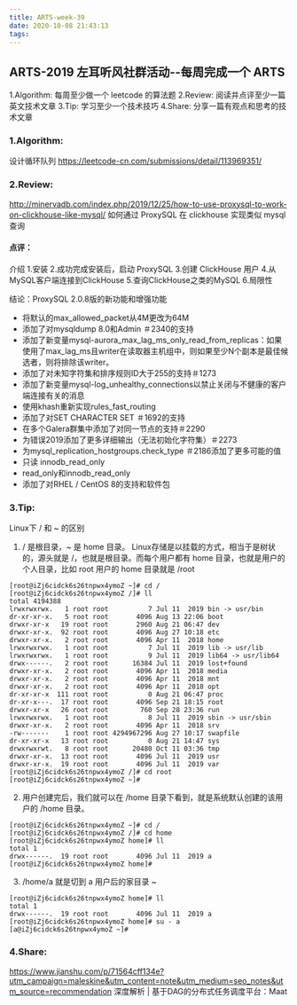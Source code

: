 ```yaml
---
title: ARTS-week-39
date: 2020-10-08 21:43:13
tags:
---
```



## ARTS-2019 左耳听风社群活动--每周完成一个 ARTS
1.Algorithm: 每周至少做一个 leetcode 的算法题
2.Review: 阅读并点评至少一篇英文技术文章
3.Tip: 学习至少一个技术技巧
4.Share: 分享一篇有观点和思考的技术文章

### 1.Algorithm:

设计循环队列 https://leetcode-cn.com/submissions/detail/113969351/

### 2.Review:

http://minervadb.com/index.php/2019/12/25/how-to-use-proxysql-to-work-on-clickhouse-like-mysql/
如何通过 ProxySQL 在 clickhouse 实现类似 mysql 查询

#### 点评：

介绍
1.安装
2.成功完成安装后，启动 ProxySQL 
3.创建 ClickHouse 用户
4.从MySQL客户端连接到ClickHouse 
5.查询ClickHouse之类的MySQL
6.局限性

结论：ProxySQL 2.0.8版的新功能和增强功能
- 将默认的max_allowed_pa​​cket从4M更改为64M
- 添加了对mysqldump 8.0和Admin ＃2340的支持
- 添加了新变量mysql-aurora_max_lag_ms_only_read_from_replicas：如果使用了max_lag_ms且writer在读取器主机组中，则如果至少N个副本是最佳候选者，则将排除该writer。
- 添加了对未知字符集和排序规则ID大于255的支持＃1273
- 添加了新变量mysql-log_unhealthy_connections以禁止关闭与不健康的客户端连接有关的消息
- 使用khash重新实现rules_fast_routing
- 添加了对SET CHARACTER SET  ＃1692的支持
- 在多个Galera群集中添加了对同一节点的支持＃2290
- 为错误2019添加了更多详细输出（无法初始化字符集）＃2273
- 为mysql_replication_hostgroups.check_type ＃2186添加了更多可能的值 
- 只读 innodb_read_only
- read_only和innodb_read_only
- 添加了对RHEL / CentOS 8的支持和软件包

### 3.Tip:

Linux下 / 和 ~ 的区别

1. / 是根目录，~ 是 home 目录。 Linux存储是以挂载的方式，相当于是树状的，源头就是 /，也就是根目录。而每个用户都有 home 目录，也就是用户的个人目录，比如 root 用户的 home 目录就是 /root

```shell
[root@iZj6cidck6s26tnpwx4ymoZ ~]# cd /
[root@iZj6cidck6s26tnpwx4ymoZ /]# ll
total 4194388
lrwxrwxrwx.   1 root root          7 Jul 11  2019 bin -> usr/bin
dr-xr-xr-x.   5 root root       4096 Aug 13 22:06 boot
drwxr-xr-x   19 root root       2960 Aug 21 06:47 dev
drwxr-xr-x.  92 root root       4096 Aug 27 10:18 etc
drwxr-xr-x.   2 root root       4096 Apr 11  2018 home
lrwxrwxrwx.   1 root root          7 Jul 11  2019 lib -> usr/lib
lrwxrwxrwx.   1 root root          9 Jul 11  2019 lib64 -> usr/lib64
drwx------.   2 root root      16384 Jul 11  2019 lost+found
drwxr-xr-x.   2 root root       4096 Apr 11  2018 media
drwxr-xr-x.   2 root root       4096 Apr 11  2018 mnt
drwxr-xr-x.   2 root root       4096 Apr 11  2018 opt
dr-xr-xr-x  111 root root          0 Aug 21 06:47 proc
dr-xr-x---.  17 root root       4096 Sep 21 18:15 root
drwxr-xr-x   26 root root        760 Sep 28 23:36 run
lrwxrwxrwx.   1 root root          8 Jul 11  2019 sbin -> usr/sbin
drwxr-xr-x.   2 root root       4096 Apr 11  2018 srv
-rw-------    1 root root 4294967296 Aug 27 10:17 swapfile
dr-xr-xr-x   13 root root          0 Aug 21 14:47 sys
drwxrwxrwt.   8 root root      20480 Oct 11 03:36 tmp
drwxr-xr-x.  13 root root       4096 Jul 11  2019 usr
drwxr-xr-x.  19 root root       4096 Jul 11  2019 var
[root@iZj6cidck6s26tnpwx4ymoZ /]# cd root
[root@iZj6cidck6s26tnpwx4ymoZ ~]#

```

2. 用户创建完后，我们就可以在 /home 目录下看到，就是系统默认创建的该用户的 /home 目录。

```shell
[root@iZj6cidck6s26tnpwx4ymoZ ~]# cd /
[root@iZj6cidck6s26tnpwx4ymoZ /]# cd home
[root@iZj6cidck6s26tnpwx4ymoZ home]# ll
total 1
drwx------.  19 root root       4096 Jul 11  2019 a
[root@iZj6cidck6s26tnpwx4ymoZ home]#
```

3. /home/a 就是切到 a 用户后的家目录 ~

```shell
[root@iZj6cidck6s26tnpwx4ymoZ home]# ll
total 1
drwx------.  19 root root       4096 Jul 11  2019 a
[root@iZj6cidck6s26tnpwx4ymoZ home]# su - a
[a@iZj6cidck6s26tnpwx4ymoZ ~]# 
```

### 4.Share:

https://www.jianshu.com/p/71564cff134e?utm_campaign=maleskine&utm_content=note&utm_medium=seo_notes&utm_source=recommendation
深度解析 | 基于DAG的分布式任务调度平台：Maat